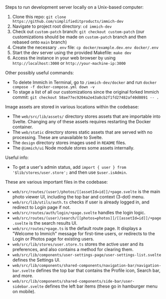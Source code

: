 Steps to run development server locally on a Unix-based computer:
1. Clone this repo: `git clone https://github.com/simplifieditproducts/immich-dev`
2. Navigate to project root directory: `cd immich-dev`
3. Check out `custom-patch` branch: `git checkout custom-patch` (our customizations should be made on `custom-patch` branch and then rebased onto `main` branch)
4. Create the necessary `.env` file: `cp docker/example.dev.env docker/.env`
5. Start the dev server using the provided Makefile: `make dev`
6. Access the instance in your web browser by using `http://localhost:3000` or `http://your-machine-ip:3000`

Other possibly useful commands:
- To delete Immich in Terminal, go to `/immich-dev/docker` and run `docker compose -f docker-compose.yml down -v`
- To stage a list of all our customizations since the original forked Immich commit: `git checkout 58ae77ec9204a2e43a8cb2f1fd27482af40d0891 -- .`

Image assets are stored in various locations within the codebase:
- The `web/src/lib/assets/` directory stores assets that are importable into Svelte. Changing any of these assets requires restarting the Docker container.
- The `web/static` directory stores static assets that are served with no processing. These are unavailable to Svelte.
- The `design` directory stores images used in `README` files.
- The `@immich/ui` Node module stores some assets internally.

Useful info:
- To get a user's admin status, add `import { user } from '$lib/stores/user.store';` and then use `$user.isAdmin`. 

These are various important files in the codebase:
- `web/src/routes/(user)/photos/[[assetId=id]]/+page.svelte` is the main photo viewer UI, including the top bar and context (3-dot) menu.
- `web/src/lib/utils/auth.ts` checks if user is already logged in, and redirect to Login page if not.
- `web/src/routes/auth/login/+page.svelte` handles the login logic.
- `web/src/routes/(user)/search/[[photos=photos]]/[[assetId=id]]/+page.svelte` is the search results UI.
- `web/src/routes/+page.ts` is the default route page. It displays a "Welcome to Immich" message for first-time users, or redirects to the Login or Photos page for existing users.
- `web/src/lib/stores/user.store.ts` stores the active user and its preferences, and also contains a method for clearing them.
- `web/src/lib/components/user-settings-page/user-settings-list.svelte` defines the Settings UI.
- `web/src/lib/components/shared-components/navigation-bar/navigation-bar.svelte` defines the top bar that contains the Profile icon, Search bar, and more.
- `web/src/lib/components/shared-components/side-bar/user-sidebar.svelte` defines the left bar items (these go in hamburger menu on mobile).